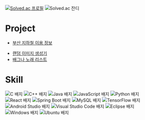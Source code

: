 [![Solved.ac 프로필](http://mazassumnida.wtf/api/v2/generate_badge?boj=berrydelicious)](https://solved.ac/berrydelicious)
![Solved.ac 잔디](http://mazandi.herokuapp.com/api?handle=berrydelicious&theme=warm)
# Project
- [부산 지하철 이용 정보](https://github.com/fabbitox/subway)
<!-- [하천 수위 예측](https://github.com/fabbitox/flow)-->
- [랜덤 이미지 생성기](https://github.com/fabbitox/random-image-generator)
- [배그나 노래 리스트](https://fabbitox.github.io/baegna-song/)
# Skill
![C 배지](https://img.shields.io/badge/C-A8B9CC?logo=C&logoColor=black) ![C++ 배지](https://img.shields.io/badge/C++-00599C?logo=C%2B%2B) ![Java 배지](https://img.shields.io/badge/Java-ed1c24) ![JavaScript 배지](https://img.shields.io/badge/JavaScript-F7DF1E?logo=JavaScript&logoColor=black) ![Python 배지](https://img.shields.io/badge/Python-3776AB?logo=Python&logoColor=white)  
![React 배지](https://img.shields.io/badge/React-61DAFB?logo=React&logoColor=black) ![Spring Boot 배지](https://img.shields.io/badge/Spring_Boot-6DB33F?logo=Spring%20Boot&logoColor=white) ![MySQL 배지](https://img.shields.io/badge/MySQL-4479A1?logo=MySQL&logoColor=white) ![TensorFlow 배지](https://img.shields.io/badge/TensorFlow-FF6F00?logo=TensorFlow&logoColor=white)  
![Android Studio 배지](https://img.shields.io/badge/Android_Studio-3DDC84?logo=Android%20Studio&logoColor=white) ![Visual Studio Code 배지](https://img.shields.io/badge/Visual_Studio_Code-007ACC?logo=Visual%20Studio%20Code) ![Eclipse 배지](https://img.shields.io/badge/Eclipse-2C2255?logo=Eclipse%20IDE)  
![Windows 배지](https://img.shields.io/badge/Windows-0078D4?logo=Windows) ![Ubuntu 배지](https://img.shields.io/badge/Ubuntu-E95420?logo=Ubuntu&logoColor=white)
